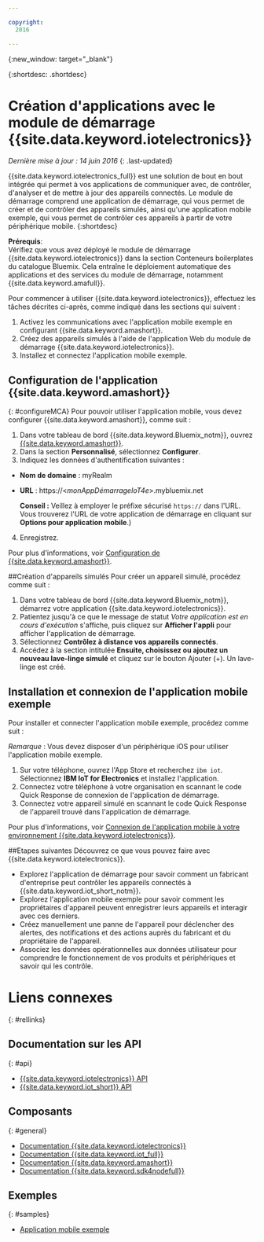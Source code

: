 ```yaml
---

copyright:
  2016

---
```


{:new_window: target="_blank"}

{:shortdesc: .shortdesc}


# Création d'applications avec le module de démarrage {{site.data.keyword.iotelectronics}}
*Dernière mise à jour : 14 juin 2016*
{: .last-updated}

{{site.data.keyword.iotelectronics_full}} est une solution de
bout en bout intégrée qui permet à vos applications de communiquer avec, de
contrôler, d'analyser et de mettre à jour des appareils connectés. Le
module de démarrage comprend une application de démarrage, qui vous permet de
créer et de contrôler des appareils simulés, ainsi qu'une application mobile
exemple, qui vous permet de contrôler ces appareils à partir de votre
périphérique mobile.
{:shortdesc}

**Prérequis**:  
Vérifiez que vous avez déployé le module de démarrage
{{site.data.keyword.iotelectronics}} dans la section Conteneurs
boilerplates du catalogue Bluemix. Cela entraîne le déploiement automatique
des applications et des services du module de démarrage, notamment {{site.data.keyword.amafull}}.

Pour commencer à utiliser {{site.data.keyword.iotelectronics}},
effectuez les tâches décrites ci-après, comme indiqué dans les sections qui
suivent :

1. Activez les communications avec l'application mobile exemple en
configurant {{site.data.keyword.amashort}}.
2. Créez des appareils simulés à l'aide de l'application Web du
module de démarrage {{site.data.keyword.iotelectronics}}.
3. Installez et connectez l'application mobile exemple.

## Configuration de l'application {{site.data.keyword.amashort}}
{: #configureMCA}
Pour pouvoir utiliser l'application mobile, vous devez configurer
{{site.data.keyword.amashort}}, comme suit :
1. Dans votre tableau de bord
{{site.data.keyword.Bluemix_notm}}, ouvrez [{{site.data.keyword.amashort}}](https://new-console.ng.bluemix.net/docs/services/mobileaccess/overview.html).
2. Dans la section **Personnalisé**, sélectionnez
**Configurer**.
3. Indiquez les données d'authentification suivantes :
  - **Nom de domaine** : myRealm
  - **URL** : https://<*monAppDémarrageIoT4e*>.mybluemix.net  

    **Conseil :** Veillez à employer le préfixe
sécurisé `https://` dans l'URL. Vous trouverez l'URL de votre
application de démarrage en cliquant sur **Options pour application
mobile**.)
4. Enregistrez.

  Pour plus d'informations,
voir [Configuration de {{site.data.keyword.amashort}}](iotelectronics_config_mobile.html#iot4e_configureMCA).

##Création d'appareils simulés
Pour créer un appareil simulé, procédez comme suit :
1. Dans votre tableau de bord {{site.data.keyword.Bluemix_notm}}, démarrez votre application {{site.data.keyword.iotelectronics}}.
2. Patientez jusqu'à ce que le message de statut *Votre
application est en cours d'exécution* s'affiche, puis cliquez sur
**Afficher l'appli** pour afficher l'application de
démarrage.  
3. Sélectionnez **Contrôlez à distance vos appareils connectés**.
4. Accédez à la section intitulée **Ensuite, choisissez ou
ajoutez un nouveau lave-linge simulé** et cliquez sur le bouton
Ajouter (+). Un lave-linge est créé.

## Installation et connexion de l'application mobile exemple
Pour installer et connecter l'application mobile exemple, procédez comme
suit :

*Remarque* : Vous devez disposer d'un périphérique iOS
pour utiliser l'application mobile exemple.

1. Sur votre téléphone, ouvrez l'App Store et recherchez `ibm iot`. Sélectionnez **IBM IoT for
Electronics** et installez l'application.
2. Connectez votre téléphone à votre organisation en scannant le code
Quick Response de connexion de l'application de démarrage.
3. Connectez votre appareil simulé en scannant le code Quick Response
de l'appareil trouvé dans l'application de démarrage.

  Pour plus d'informations, voir [Connexion de l'application mobile à votre environnement {{site.data.keyword.iotelectronics}}](iotelectronics_config_mobile.html#iot4e_connecting_mobile).

##Etapes suivantes
Découvrez ce que vous pouvez faire avec {{site.data.keyword.iotelectronics}}.

- Explorez l'application de démarrage pour savoir comment un fabricant
d'entreprise peut contrôler les appareils connectés à {{site.data.keyword.iot_short_notm}}.
- Explorez l'application mobile exemple pour savoir comment les
propriétaires d'appareil peuvent enregistrer leurs appareils et interagir
avec ces derniers.
- Créez manuellement une panne de l'appareil pour déclencher des
alertes, des notifications et des actions auprès du fabricant et du
propriétaire de l'appareil.
- Associez les données opérationnelles aux données utilisateur pour
comprendre le fonctionnement de vos produits et périphériques et savoir qui les
contrôle.


# Liens connexes
{: #rellinks}
## Documentation sur les API
{: #api}
* [{{site.data.keyword.iotelectronics}} API](http://ibmiotforelectronics.mybluemix.net/public/iot4eregistrationapi.html)
* [{{site.data.keyword.iot_short}} API](https://developer.ibm.com/iotfoundation/recipes/api-documentation/)


## Composants
{: #general}

* [Documentation {{site.data.keyword.iotelectronics}}](iotelectronics_overview.html)
* [Documentation {{site.data.keyword.iot_full}}](https://new-console.ng.bluemix.net/docs/services/IoT/index.html)
*  [Documentation {{site.data.keyword.amashort}}](https://new-console.ng.bluemix.net/docs/services/mobileaccess/overview.html)
* [Documentation {{site.data.keyword.sdk4nodefull}}](https://new-console.ng.bluemix.net/docs/runtimes/nodejs/index.html#nodejs_runtime)

## Exemples
{: #samples}
* [Application mobile exemple](https://new-console.ng.bluemix.net/docs/starters/IotElectronics/iotelectronics_config_mobile.html)
